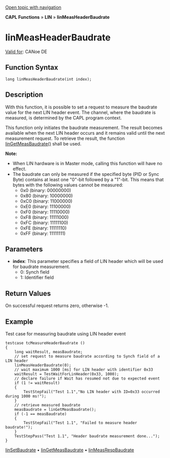 [Open topic with navigation](../../../../../CANoeDEFamily.htm#Topics/CAPLFunctions/LIN/Functions/CAPLfunctionLINMeasHeaderBaudrate.md)

**CAPL Functions** » **LIN** » **linMeasHeaderBaudrate**

# linMeasHeaderBaudrate

[Valid for](../../../Shared/FeatureAvailability.md): CANoe DE

## Function Syntax

```plaintext
long linMeasHeaderBaudrate(int index);
```

## Description

With this function, it is possible to set a request to measure the baudrate value for the next LIN header event. The channel, where the baudrate is measured, is determined by the CAPL program context.

This function only initiates the baudrate measurement. The result becomes available when the next LIN header occurs and it remains valid until the next measurement request. To retrieve the result, the function [linGetMeasBaudrate()](CAPLfunctionLINGetMeasBaudrate.md) shall be used.

**Note:**

- When LIN hardware is in Master mode, calling this function will have no effect.
- The baudrate can only be measured if the specified byte (PID or Sync Byte) contains at least one "0"-bit followed by a "1"-bit. This means that bytes with the following values cannot be measured:
  - 0x0 (binary: 00000000)
  - 0x80 (binary: 10000000)
  - 0xC0 (binary: 11000000)
  - 0xE0 (binary: 11100000)
  - 0xF0 (binary: 11110000)
  - 0xF8 (binary: 11111000)
  - 0xFC (binary: 11111100)
  - 0xFE (binary: 11111110)
  - 0xFF (binary: 11111111)

## Parameters

- **index**: This parameter specifies a field of LIN header which will be used for baudrate measurement.
  - 0: Synch field
  - 1: Identifier field

## Return Values

On successful request returns zero, otherwise -1.

## Example

Test case for measuring baudrate using LIN header event

```plaintext
testcase tcMeasureHeaderBaudrate ()
{
    long waitResult, measBaudrate;
    // set request to measure baudrate according to Synch field of a LIN header
    linMeasHeaderBaudrate(0);
    // wait maximum 1000 [ms] for LIN header with identifier 0x33
    waitResult = TestWaitForLinHeader(0x33, 1000);
    // declare failure if Wait has resumed not due to expected event
    if (1 != waitResult)
    {
        TestStepFail("Test 1.1","No LIN header with ID=0x33 occurred during 1000 ms!");
    }
    // retrieve measured baudrate
    measBaudrate = linGetMeasBaudrate();
    if (-1 == measBaudrate)
    {
        TestStepFail("Test 1.1", "Failed to measure header baudrate!");
    }
    TestStepPass("Test 1.1", "Header baudrate measurement done...");
}
```

[linSetBaudrate](CAPLfunctionLINSetBaudrate.md) • [linGetMeasBaudrate](CAPLfunctionLINGetMeasBaudrate.md) • [linMeasRespBaudrate](CAPLfunctionLINMeasRespBaudrate.md)
